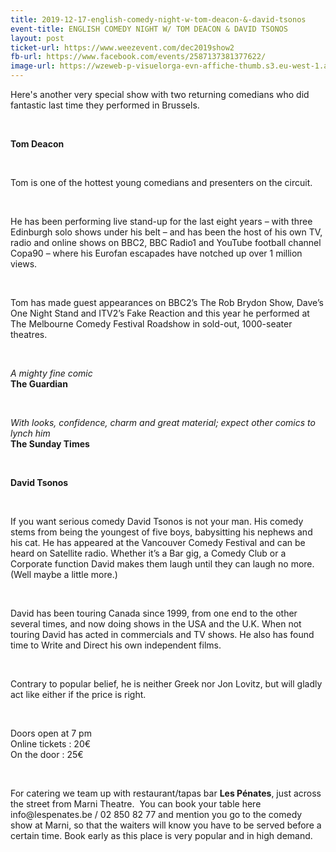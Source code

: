 ```yaml
---
title: 2019-12-17-english-comedy-night-w-tom-deacon-&-david-tsonos
event-title: ENGLISH COMEDY NIGHT W/ TOM DEACON & DAVID TSONOS
layout: post
ticket-url: https://www.weezevent.com/dec2019show2
fb-url: https://www.facebook.com/events/2587137381377622/
image-url: https://wzeweb-p-visuelorga-evn-affiche-thumb.s3.eu-west-1.amazonaws.com/affiche_570508.thumb53700.1574348009.jpg
---
```

<p>Here's another very special show with two returning comedians who did fantastic last time they performed in Brussels.</p><p>&nbsp;</p><p><strong>Tom Deacon</strong></p><p>&nbsp;</p><p>Tom is one of the hottest young comedians and presenters on the circuit.</p><p>&nbsp;</p><p>He has been performing live stand-up for the last eight years – with three Edinburgh solo shows under his belt – and has been the host of his own TV, radio and online shows on BBC2, BBC Radio1 and YouTube football channel Copa90 – where his Eurofan escapades have notched up over 1 million views.</p><p>&nbsp;</p><p>Tom has made guest appearances on BBC2’s The Rob Brydon Show, Dave’s One Night Stand and ITV2’s Fake Reaction and this year he performed at The Melbourne Comedy Festival Roadshow in sold-out, 1000-seater theatres.</p><p>&nbsp;</p><p><em>A mighty fine comic</em><br><strong>The Guardian</strong></p><p>&nbsp;</p><p><em>With looks, confidence, charm and great material; expect other comics to lynch him</em><br><strong>The Sunday Times</strong></p><p>&nbsp;</p><p><strong>David Tsonos</strong></p><p>&nbsp;</p><p>If you want serious comedy David Tsonos is not your man. His comedy stems from being the youngest of five boys, babysitting his nephews and his cat. He has appeared at the Vancouver Comedy Festival and can be heard on Satellite radio. Whether it’s a Bar gig, a Comedy Club or a Corporate function David makes them laugh until they can laugh no more. (Well maybe a little more.)</p><p>&nbsp;</p><p>David has been touring Canada since 1999, from one end to the other several times, and now doing shows in the USA and the U.K. When not touring David has acted in commercials and TV shows. He also has found time to Write and Direct his own independent films.</p><p>&nbsp;</p><p>Contrary to popular belief, he is neither Greek nor Jon Lovitz, but will gladly act like either if the price is right.</p><p>&nbsp;</p><p><span>Doors open at 7 pm<br>Online tickets : 20€<br>On the door : 25€</span></p><p>&nbsp;</p><p><span>For catering we team up with restaurant/tapas bar <strong>Les Pénates</strong>, just across the street from Marni Theatre.&nbsp; You can book your table here info@lespenates.be / 02 850 82 77 and mention you go to the comedy show at Marni, so that the waiters will know you have to be served before a certain time. Book early as this place is very popular and in high demand.</span></p>